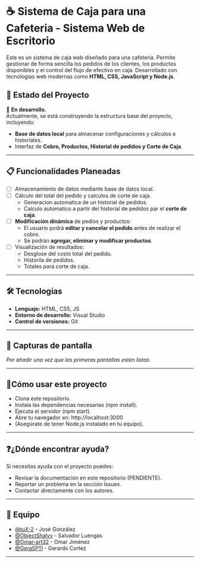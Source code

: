 # ☕ Sistema de Caja para una Cafeteria - Sistema Web de Escritorio 

Este es un sistema de caja web diseñado para una cafetería. Permite gestionar de forma sencilla los pedidos de los clientes, los productos disponibles y el control del flujo de efectivo en caja. Desarrollado con tecnologías web modernas como **HTML, CSS, JavaScript y Node.js**.

## 📱 Estado del Proyecto

🚧 **En desarrollo.**  
Actualmente, se está construyendo la estructura base del proyecto, incluyendo:

- **Base de datos local** para almacenar configuraciones y cálculos e historiales.
- Interfaz de **Cobro, Productos, Historial de pedidos y Corte de Caja**.

---

## 📋 Funcionalidades Planeadas

- [ ] Almacenamiento de datos mediante base de datos local.
- [ ] Cálculo del total del pedido y calculos de corte de caja.
  - Generacion automatica de un historial de pedidos.
  - Calculo automatico a partir del historial de pedidos par el **corte de caja**.
- [ ] **Modificación dinámica** de pedios y productos:
  - El usuario podrá **editar y cancelar el pedido** antes de realizar el cobro.
  - Se podrán **agregar, eliminar y modificar productos**.
- [ ] Visualización de resultados:
  - Desglose del costo total del pedido.
  - Historila de pedidos.
  - Totales para corte de caja.

---

## 🛠️ Tecnologías

- **Lenguaje:** HTML, CSS, JS
- **Entorno de desarrollo:** Visual Studio
- **Control de versiones:** Git

---

## 📸 Capturas de pantalla

*Por añadir una vez que las primeras pantallas estén listas.*

---

## 🚀Cómo usar este proyecto

- Clona este repositorio.
- Instala las dependencias necesarias (npm install).
- Ejecuta el servidor (npm start).
- Abre tu navegador en: http://localhost:3000
- (Asegúrate de tener Node.js instalado en tu equipo).

---

## ❓¿Dónde encontrar ayuda?

Si necesitas ayuda con el proyecto puedes:
- Revisar la documentación en este repositorio (PENDIENTE).
- Reportar un problema en la sección Issues.
- Contactar directamente con los autores.

---

## 👥 Equipo

- [@tuX-2](https://github.com/tuX-2) - José González
- [@ObjectShalvy](https://github.com/ObjectShalvy) - Salvador Luengas
- [@Omar-art32](https://github.com/Omar-art32) - Omar Jiménez
- [@GeraSP11](https://github.com/GeraSP11) - Gerardo Cortez


---
